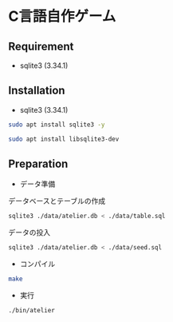 # C言語自作ゲーム

## Requirement

* sqlite3 (3.34.1)

## Installation

* sqlite3 (3.34.1)

```bash
sudo apt install sqlite3 -y
```

```bash
sudo apt install libsqlite3-dev
```

## Preparation

* データ準備

データベースとテーブルの作成

```bash
sqlite3 ./data/atelier.db < ./data/table.sql
```

データの投入
```bash
sqlite3 ./data/atelier.db < ./data/seed.sql
```

* コンパイル

```bash
make
```

* 実行

```bash
./bin/atelier
```
